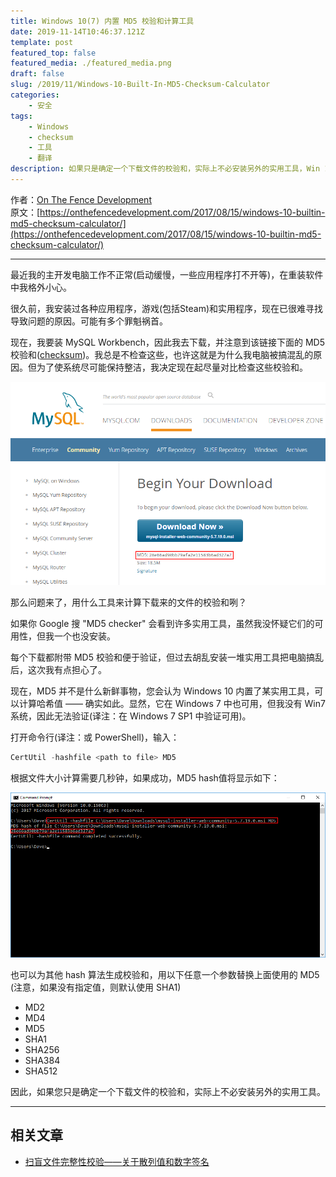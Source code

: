 ```yaml
---
title: Windows 10(7) 内置 MD5 校验和计算工具
date: 2019-11-14T10:46:37.121Z
template: post
featured_top: false
featured_media: ./featured_media.png
draft: false
slug: /2019/11/Windows-10-Built-In-MD5-Checksum-Calculator
categories: 
    - 安全
tags:
    - Windows
    - checksum
    - 工具
    - 翻译
description: 如果只是确定一个下载文件的校验和，实际上不必安装另外的实用工具，Win 10 自带的命令 CertUtil 就能搞定。
---
```


<!-- endExcerpt -->

作者：[On The Fence Development](https://onthefencedevelopment.com/)  
原文：[https://onthefencedevelopment.com/2017/08/15/windows-10-builtin-md5-checksum-calculator/](https://onthefencedevelopment.com/2017/08/15/windows-10-builtin-md5-checksum-calculator/)

---

最近我的主开发电脑工作不正常(启动缓慢，一些应用程序打不开等)，在重装软件中我格外小心。

很久前，我安装过各种应用程序，游戏(包括Steam)和实用程序，现在已很难寻找导致问题的原因。可能有多个罪魁祸首。

现在，我要装 MySQL Workbench，因此我去下载，并注意到该链接下面的 MD5 校验和([checksum](https://zh.wikipedia.org/zh-cn/%E6%A0%A1%E9%AA%8C%E5%92%8C))。我总是不检查这些，也许这就是为什么我电脑被搞混乱的原因。但为了使系统尽可能保持整洁，我决定现在起尽量对比检查这些校验和。

![](./f6b10-mysql-workbench-download.png)

那么问题来了，用什么工具来计算下载来的文件的校验和咧？

如果你 Google 搜 "MD5 checker" 会看到许多实用工具，虽然我没怀疑它们的可用性，但我一个也没安装。

每个下载都附带 MD5 校验和便于验证，但过去胡乱安装一堆实用工具把电脑搞乱后，这次我有点担心了。

现在，MD5 并不是什么新鲜事物，您会认为 Windows 10 内置了某实用工具，可以计算哈希值 —— 确实如此。显然，它在 Windows 7 中也可用，但我没有 Win7 系统，因此无法验证(译注：在 Windows 7 SP1 中验证可用)。

打开命令行(译注：或 PowerShell)，输入：

```powershell
CertUtil -hashfile <path to file> MD5
```

根据文件大小计算需要几秒钟，如果成功，MD5 hash值将显示如下：

![](./08acc-certutil-mysql.png)

也可以为其他 hash 算法生成校验和，用以下任意一个参数替换上面使用的 MD5 (注意，如果没有指定值，则默认使用 SHA1)

* MD2
* MD4
* MD5
* SHA1
* SHA256
* SHA384
* SHA512

因此，如果您只是确定一个下载文件的校验和，实际上不必安装另外的实用工具。

---

## 相关文章
- [扫盲文件完整性校验——关于散列值和数字签名](https://program-think.blogspot.com/2013/02/file-integrity-check.html)
